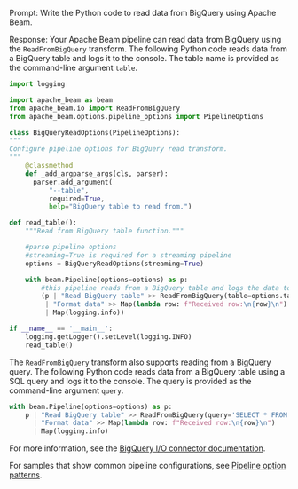 Prompt:
Write the Python code to read data from BigQuery using Apache Beam.

Response:
Your Apache Beam pipeline can read data from BigQuery using the `ReadFromBigQuery` transform. The following Python code reads data from a BigQuery table and logs it to the console. The table name is provided as the command-line argument `table`.

```python
import logging

import apache_beam as beam
from apache_beam.io import ReadFromBigQuery
from apache_beam.options.pipeline_options import PipelineOptions

class BigQueryReadOptions(PipelineOptions):
"""
Configure pipeline options for BigQuery read transform.
"""
    @classmethod
    def _add_argparse_args(cls, parser):
      parser.add_argument(
          "--table",
          required=True,
          help="BigQuery table to read from.")

def read_table():
    """Read from BigQuery table function."""

    #parse pipeline options
    #streaming=True is required for a streaming pipeline
    options = BigQueryReadOptions(streaming=True)

    with beam.Pipeline(options=options) as p:
        #this pipeline reads from a BigQuery table and logs the data to the console
        (p | "Read BigQuery table" >> ReadFromBigQuery(table=options.table)
         | "Format data" >> Map(lambda row: f"Received row:\n{row}\n")
         | Map(logging.info))

if __name__ == '__main__':
    logging.getLogger().setLevel(logging.INFO)
    read_table()
```

The `ReadFromBigQuery` transform also supports reading from a BigQuery query. The following Python code reads data from a BigQuery table using a SQL query and logs it to the console. The query is provided as the command-line argument `query`.

```python
with beam.Pipeline(options=options) as p:
    p | "Read BigQuery table" >> ReadFromBigQuery(query='SELECT * FROM table')
      | "Format data" >> Map(lambda row: f"Received row:\n{row}\n")
      | Map(logging.info)
 ```

For more information, see the [BigQuery I/O connector documentation](https://beam.apache.org/releases/pydoc/current/apache_beam.io.gcp.bigquery.html).

For samples that show common pipeline configurations, see [Pipeline option patterns](https://beam.apache.org/documentation/patterns/pipeline-options/).
